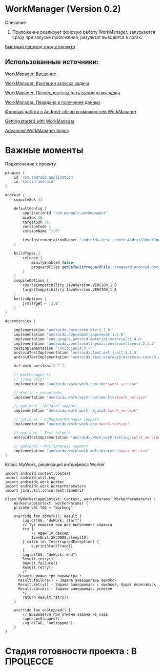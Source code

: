 # WorkManager (Version 0.2)


Описание
1. Приложение реализует фоновую работу WorkManager, запускается сразу при запуске приложения, результат выводится в логах.  

[Быстрый переход к коду проекта](https://github.com/Sguruu/Teaching-project-on-technology-and-others/tree/WorkManager/app/src/main/java/com/example/workmanager)

## Использованные источники:
[WorkManager. Введение](https://startandroid.ru/ru/courses/architecture-components/27-course/architecture-components/562-urok-29-workmanager-vvedenie.html)

[WorkManager. Критерии запуска задачи](https://startandroid.ru/ru/courses/architecture-components/27-course/architecture-components/563-urok-30-workmanager-constraints.html)

[WorkManager. Последовательность выполнения задач](https://startandroid.ru/ru/courses/architecture-components/27-course/architecture-components/564-urok-31-workmanager-posledovatelnosti-vypolnenija-zadach.html)

[WorkManager. Передача и получение данных](https://startandroid.ru/ru/courses/architecture-components/27-course/architecture-components/565-urok-32-workmanager-peredacha-i-poluchenie-dannyh.html)

[Фоновая работа в Android: обзор возможностей WorkManager](https://habr.com/ru/company/simbirsoft/blog/553912/)

[Getting started with WorkManager](https://developer.android.com/topic/libraries/architecture/workmanager/basics#groovy)

[Advanced WorkManager topics](https://developer.android.com/topic/libraries/architecture/workmanager/advanced)


##

# Важные моменты 
Подключение к проекту 
```.gradle
plugins {
    id 'com.android.application'
    id 'kotlin-android'
}

android {
    compileSdk 31

    defaultConfig {
        applicationId "com.example.workmanager"
        minSdk 26
        targetSdk 31
        versionCode 1
        versionName "1.0"

        testInstrumentationRunner "androidx.test.runner.AndroidJUnitRunner"
    }

    buildTypes {
        release {
            minifyEnabled false
            proguardFiles getDefaultProguardFile('proguard-android-optimize.txt'), 'proguard-rules.pro'
        }
    }
    compileOptions {
        sourceCompatibility JavaVersion.VERSION_1_8
        targetCompatibility JavaVersion.VERSION_1_8
    }
    kotlinOptions {
        jvmTarget = '1.8'
    }
}

dependencies {

    implementation 'androidx.core:core-ktx:1.7.0'
    implementation 'androidx.appcompat:appcompat:1.4.0'
    implementation 'com.google.android.material:material:1.4.0'
    implementation 'androidx.constraintlayout:constraintlayout:2.1.2'
    testImplementation 'junit:junit:4.+'
    androidTestImplementation 'androidx.test.ext:junit:1.1.3'
    androidTestImplementation 'androidx.test.espresso:espresso-core:3.4.0'

    def work_version='2.7.1'

    /* WorkManager */
    // (Java only)
    implementation "androidx.work:work-runtime:$work_version"

    // Kotlin + coroutines
    implementation "androidx.work:work-runtime-ktx:$work_version"

    // optional - RxJava2 support
    implementation "androidx.work:work-rxjava2:$work_version"

    // optional - GCMNetworkManager support
    implementation "androidx.work:work-gcm:$work_version"

    // optional - Test helpers
    androidTestImplementation "androidx.work:work-testing:$work_version"

    // optional - Multiprocess support
    implementation "androidx.work:work-multiprocess:$work_version"
}
```
Класс MyWork, реализация интерфейса Worker
```.Kotlin
import android.content.Context
import android.util.Log
import androidx.work.Worker
import androidx.work.WorkerParameters
import java.util.concurrent.TimeUnit

class MyWorker(appContext: Context, workerParams: WorkerParameters) :
    Worker(appContext, workerParams) {
    private val TAG = "workmng"

    override fun doWork(): Result {
        Log.d(TAG, "doWork: start")
        // Тут пишется код для выполнения сервиса
        try {
            // ждем 10 секунд
            TimeUnit.SECONDS.sleep(10)
        } catch (e: InterruptedException) {
            e.printStackTrace()
        }
        Log.d(TAG, "doWork: end")
        Result.retry()
        Result.failure()
        Result.retry()
        /*
      Вернуть можно три параметра :
      Result.failure() - Задача завершилась ошибкой
      Result.retry() - Задача завершилась с ошибкой, будет перезапуск
      Result.success - Задача завершилась успехом
        */
        return Result.retry()
    }

    override fun onStopped() {
        // Вызывается при отмене задачи из кода
        super.onStopped()
        Log.d(TAG, "onStopped");
    }
}
```

# Стадия готовности проекта : В ПРОЦЕССЕ 
